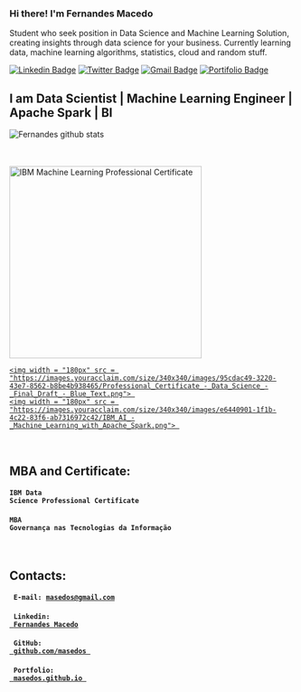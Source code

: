 ### Hi there! I'm Fernandes Macedo

Student who seek position in Data Science and Machine Learning Solution, creating insights through data science for your business. Currently learning data, machine learning algorithms, statistics, cloud and random stuff.

[![Linkedin Badge](https://img.shields.io/badge/-LinkedIn-blue?style=for-the-badge&logo=Linkedin&logoColor=white&link=https:https://www.linkedin.com/in/masedos/)](https://www.linkedin.com/in/masedos/)
[![Twitter Badge](https://img.shields.io/badge/-Twitter-1ca0f1?style=for-the-badge&labelColor=1ca0f1&logo=twitter&logoColor=white&link=https://twitter.com/masedos)](https://twitter.com/masedos)
[![Gmail Badge](https://img.shields.io/badge/-Gmail-c14438?style=for-the-badge&logo=Gmail&logoColor=white&link=mailto:masedos@gmail.com)](mailto:masedos@gmail.com)
[![Portifolio Badge](https://img.shields.io/badge/-Portifolio-blue?style=for-the-badge&logo=Portifolio&logoColor=white&link=https:https://masedos.github.io/)](https://masedos.github.io/)

## I am Data Scientist | Machine Learning Engineer | Apache Spark | BI


![Fernandes github stats](https://github-readme-stats.vercel.app/api?username=masedos)

<br>
<br>

<a href="https://www.youracclaim.com/users/fernandes-macedo-ribeiro/badges"> 
  <img class="cr-badges-full-badge__img" src="https://images.credly.com/size/340x340/images/f02ef07e-9cc2-4bc4-a316-ccfaedde8559/Professional_Certificate_-_IBM_Machine_Language.png" alt="IBM Machine Learning Professional Certificate" width="340" height="340">
  
    <img width = "180px" src = "https://images.youracclaim.com/size/340x340/images/95cdac49-3220-43e7-8562-b8be4b938465/Professional_Certificate_-_Data_Science_-_Final_Draft_-_Blue_Text.png"> 
    <img width = "180px" src = "https://images.youracclaim.com/size/340x340/images/e6440901-1f1b-4c22-83f6-ab7316972c42/IBM_AI_-_Machine_Learning_with_Apache_Spark.png"> 
</a>

<br>

## MBA and Certificate:

#### <code>IBM Data Science Professional Certificate  </code>
#### <code>MBA Governança nas Tecnologias da Informação</code>


<br>

## Contacts: 

#### <code> E-mail: masedos@gmail.com </code> 
#### <code> Linkedin: <a href="https://www.linkedin.com/in/masedos/"> Fernandes Macedo</a> </code>
#### <code> GitHub: <a href="https://github.com/masedos"> github.com/masedos </a> </code>
#### <code> Portfolio: <a href="https://masedos.github.io"> masedos.github.io </a> </code>
